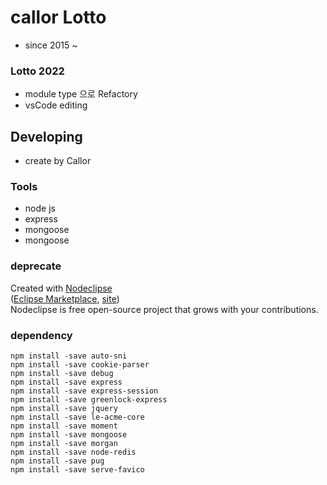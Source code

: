 # callor Lotto

- since 2015 ~

### Lotto 2022

- module type 으로 Refactory
- vsCode editing

## Developing

- create by Callor

### Tools

- node js
- express
- mongoose
- mongoose

### deprecate

Created with [Nodeclipse](https://github.com/Nodeclipse/nodeclipse-1)  
 ([Eclipse Marketplace](http://marketplace.eclipse.org/content/nodeclipse), [site](http://www.nodeclipse.org))  
 Nodeclipse is free open-source project that grows with your contributions.

### dependency

```
npm install -save auto-sni
npm install -save cookie-parser
npm install -save debug
npm install -save express
npm install -save express-session
npm install -save greenlock-express
npm install -save jquery
npm install -save le-acme-core
npm install -save moment
npm install -save mongoose
npm install -save morgan
npm install -save node-redis
npm install -save pug
npm install -save serve-favico
```
